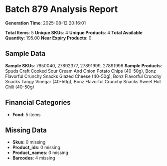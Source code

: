 # Batch 879 Analysis Report

**Generation Time**: 2025-08-12 20:16:01

**Total Items**: 5
**Unique SKUs**: 4
**Unique Products**: 4
**Total Available Quantity**: 195.00
**Near Expiry Products**: 0

## Sample Data
**Sample SKUs**: 7850040, 27892377, 27891999, 27891996
**Sample Products**: Spuds Craft Cooked Sour Cream And Onion Potato Chips (40-50g), Bonz Flavorful Crunchy Snacks Glazed Cheese (40-50g), Bonz Flavorful Crunchy Snacks Tangy Vinegar (40-50g), Bonz Flavorful Crunchy Snacks Sweet Hot Chili (40-50g)

## Financial Categories
- **Food**: 5 items

## Missing Data
- **Skus**: 0 missing
- **Product_ids**: 0 missing
- **Product_names**: 0 missing
- **Barcodes**: 4 missing
